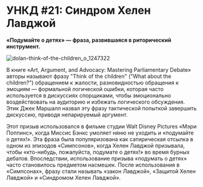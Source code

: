 #  УНКД #21: Синдром Хелен Лавджой

**«Подумайте о детях» — фраза, развившаяся в риторический инструмент.**

![dolan-think-of-the-children_o_1247322](https://vlaim.s3.amazonaws.com/uploads/2016/09/dolan-think-of-the-children_o_1247322.jpg)

В книге «Art, Argument, and Advocacy: Mastering Parliamentary Debate» авторы называют фразу "Think of the children" ("What about the children?") обращением к жалости, разновидностью обращения к эмоциям — формальной логической ошибки, которая часто используется в дискуссиях спорщиками, чтобы эмоционально воздействовать на аудиторию и избежать логического обсуждения. 
Этик Джек Маршалл назвал эту фразу тактической попыткой завершить дискуссию, приводя непарируемый аргумент. 

Этот призыв использовался в фильме студии Walt Disney Pictures «Мэри Поппинс», когда Миссис Бэнкс умоляет няню не уходить и «подумайте о детях!». Эта фраза была популяризована как сатирическая отсылка в одном из эпизодов «Симпсонов», когда Хелен Лавджой призывала, чтобы «кто-нибудь, пожалуйста, подумате о детях!» во время бурных дебатов. Впоследствии, использование призыва «подумать о детях» часто становилось предметом насмешек. После использования в «Симпсонах», фразу стали называть «закон Лавджой», «Защитой Хелен Лавджой» и «Синдромом Хелен Лавджой».
